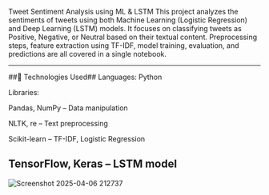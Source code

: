 Tweet Sentiment Analysis using ML & LSTM
This project analyzes the sentiments of tweets using both Machine Learning (Logistic Regression) and Deep Learning (LSTM) models. It focuses on classifying tweets as Positive, Negative, or Neutral based on their textual content. Preprocessing steps, feature extraction using TF-IDF, model training, evaluation, and predictions are all covered in a single notebook.

--- 
##🧠 Technologies Used##
Languages: Python

Libraries:

Pandas, NumPy – Data manipulation

NLTK, re – Text preprocessing

Scikit-learn – TF-IDF, Logistic Regression

TensorFlow, Keras – LSTM model
---

![Screenshot 2025-04-06 212737](https://github.com/user-attachments/assets/c0b14513-b773-437d-8d28-42cba98a8552)

